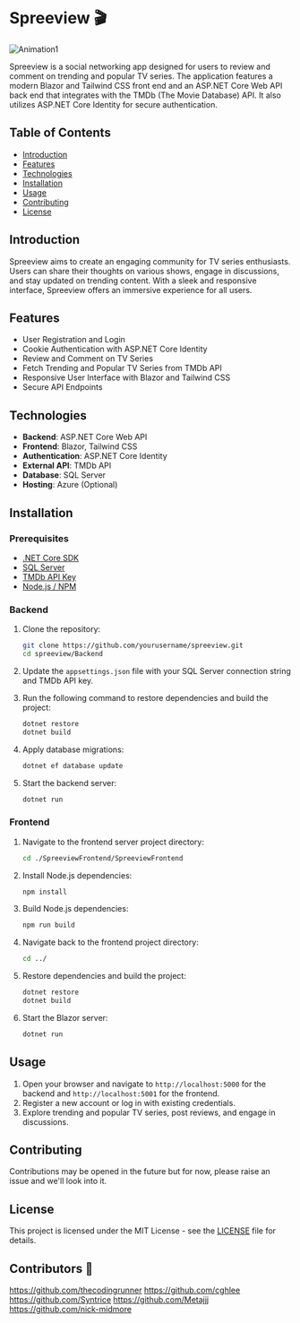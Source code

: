 # Spreeview 🎬

![Animation1](https://github.com/user-attachments/assets/e0eadda5-d6de-4cb0-a522-ffbcde51c2fe)

Spreeview is a social networking app designed for users to review and comment on trending and popular TV series. The application features a modern Blazor and Tailwind CSS front end and an ASP.NET Core Web API back end that integrates with the TMDb (The Movie Database) API. It also utilizes ASP.NET Core Identity for secure authentication.

## Table of Contents
- [Introduction](#introduction)
- [Features](#features)
- [Technologies](#technologies)
- [Installation](#installation)
- [Usage](#usage)
- [Contributing](#contributing)
- [License](#license)

## Introduction
Spreeview aims to create an engaging community for TV series enthusiasts. Users can share their thoughts on various shows, engage in discussions, and stay updated on trending content. With a sleek and responsive interface, Spreeview offers an immersive experience for all users.

## Features
- User Registration and Login
- Cookie Authentication with ASP.NET Core Identity
- Review and Comment on TV Series
- Fetch Trending and Popular TV Series from TMDb API
- Responsive User Interface with Blazor and Tailwind CSS
- Secure API Endpoints

## Technologies
- **Backend**: ASP.NET Core Web API
- **Frontend**: Blazor, Tailwind CSS
- **Authentication**: ASP.NET Core Identity
- **External API**: TMDb API
- **Database**: SQL Server
- **Hosting**: Azure (Optional)

## Installation
### Prerequisites
- [.NET Core SDK](https://dotnet.microsoft.com/download)
- [SQL Server](https://www.microsoft.com/en-us/sql-server/sql-server-downloads)
- [TMDb API Key](https://www.themoviedb.org/documentation/api)
- [Node.js / NPM](https://nodejs.org/en)

### Backend
1. Clone the repository:
    ```bash
    git clone https://github.com/yourusername/spreeview.git
    cd spreeview/Backend
    ```

2. Update the `appsettings.json` file with your SQL Server connection string and TMDb API key.

3. Run the following command to restore dependencies and build the project:
    ```bash
    dotnet restore
    dotnet build
    ```

4. Apply database migrations:
    ```bash
    dotnet ef database update
    ```

5. Start the backend server:
    ```bash
    dotnet run
    ```

### Frontend

1. Navigate to the frontend server project directory:
    ```bash
    cd ./SpreeviewFrontend/SpreeviewFrontend
    ```

2. Install Node.js dependencies:
   ```bash
   npm install
   ```

3. Build Node.js dependencies:
   ```bash
   npm run build
   ```

4. Navigate back to the frontend project directory:
    ```bash
    cd ../
    ```

5. Restore dependencies and build the project:
    ```bash
    dotnet restore
    dotnet build
    ```

6. Start the Blazor server:
    ```bash
    dotnet run
    ```

## Usage
1. Open your browser and navigate to `http://localhost:5000` for the backend and `http://localhost:5001` for the frontend.
2. Register a new account or log in with existing credentials.
3. Explore trending and popular TV series, post reviews, and engage in discussions.

## Contributing
Contributions may be opened in the future but for now, please raise an issue and we'll look into it.

## License
This project is licensed under the MIT License - see the [LICENSE](LICENSE) file for details.

## Contributors 🔗
https://github.com/thecodingrunner
https://github.com/cghlee
https://github.com/Syntrice
https://github.com/Metajjj
https://github.com/nick-midmore

